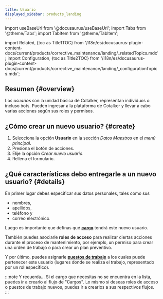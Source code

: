 ```yaml
---
title: Usuario
displayed_sidebar: products_landing
---
```


import useBaseUrl from '@docusaurus/useBaseUrl'; 
import Tabs from '@theme/Tabs';
import TabItem from '@theme/TabItem';

import Related, {toc as Title1TOC} from '/i18n/es/docusaurus-plugin-content-docs/current/products/corrective_maintenance/landing/_relatedTopics.mdx'; 
import Configuration, {toc as Title2TOC} from '/i18n/es/docusaurus-plugin-content-docs/current/products/corrective_maintenance/landing/_configurationTopics.mdx'; 

## Resumen {#overview}
Los _usuarios_ son la unidad básica de Cotalker, representan individuos o incluso bots. Pueden ingresar a la plataforma de Cotalker y llevar a cabo varias acciones según sus roles y permisos.

## ¿Cómo crear un nuevo usuario? {#create}
1. Selecciona la opción **Usuario** en la sección _Datos Maestros_ en el _menú principal_.
2. Presiona el botón de acciones.
3. Elije la opción _Crear nuevo usuario_.
4. Rellena el formulario.

## ¿Qué características debo entregarle a un nuevo usuario? {#details}
En primer lugar debes especificar sus datos personales, tales como sus 
- nombres, 
- apellidos, 
- teléfono y 
- correo electrónico. 

Luego es importante que definas qué [**cargo**](/docs/products/corrective_maintenance/master_data/job_title) tendrá este nuevo usuario. 

También puedes asociarle **roles de acceso** para realizar ciertas acciones durante el proceso de mantenimiento, por ejemplo, un permiso para crear una orden de trabajo o para crear un plan preventivo. 

Y por último, puedes asignarle [**puestos de trabajo**](/docs/products/corrective_maintenance/master_data/workstation) a los cuales puede pertenecer este usuario (lugares donde se realiza el trabajo, representado por un rol específico).


:::note Y recuerda...
Si el cargo que necesitas no se encuentra en la lista, puedes ir a crearlo al flujo de "Cargos". Lo mismo si deseas roles de acceso o puestos de trabajo nuevos, puedes ir a crearlos a sus respectivos flujos.
:::